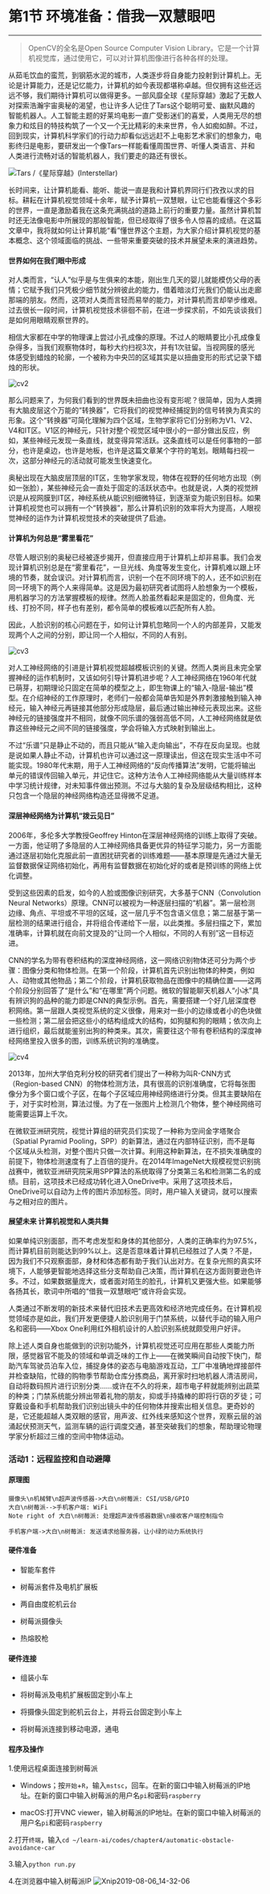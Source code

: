 # 第1节 环境准备：借我一双慧眼吧

---

>OpenCV的全名是Open Source Computer Vision Library。它是一个计算机视觉库，通过使用它，可以对计算机图像进行各种各样的处理。

从茹毛饮血的蛮荒，到钢筋水泥的城市，人类逐步将自身能力投射到计算机上。无论是计算能力，还是记忆能力，计算机的如今表现都堪称卓越。但仅拥有这些还远远不够，我们期待计算机可以做得更多。一部风靡全球《星际穿越》激起了无数人对探索浩瀚宇宙奥秘的渴望，也让许多人记住了Tars这个聪明可爱、幽默风趣的智能机器人。人工智能主题的好莱坞电影一直广受影迷们的喜爱，人类用无尽的想象力和炫目的特技构筑了一个又一个无比精彩的未来世界，令人如痴如醉。不过，回到现实，计算机科学家们的行动力却看似远远赶不上电影艺术家们的想象力，电影终归是电影，要研发出一个像Tars一样能看懂周围世界、听懂人类语言、并和人类进行流畅对话的智能机器人，我们要走的路还有很长。

![Tars /《星际穿越》(Interstellar)](https://md.hass.live/cv.jpg)

长时间来，让计算机能看、能听、能说一直是我和计算机界同行们孜孜以求的目标。耕耘在计算机视觉领域十余年，赋予计算机一双慧眼，让它也能看懂这个多彩的世界，一直是激励着我在这条充满挑战的道路上前行的重要力量。虽然计算机暂时还无法像电影中所展现的那般智能，但已经取得了很多令人惊喜的成绩。在这篇文章中，我将就如何让计算机能“看”懂世界这个主题，为大家介绍计算机视觉的基本概念、这个领域面临的挑战、一些带来重要突破的技术并展望未来的演进趋势。

#### 世界如何在我们眼中形成

对人类而言，“认人”似乎是与生俱来的本能，刚出生几天的婴儿就能模仿父母的表情；它赋予我们只凭极少细节就分辨彼此的能力，借着暗淡灯光我们仍能认出走廊那端的朋友。然而，这项对人类而言轻而易举的能力，对计算机而言却举步维艰。过去很长一段时间，计算机视觉技术徘徊不前，在进一步探求前，不如先谈谈我们是如何用眼睛观察世界的。

相信大家都在中学的物理课上尝过小孔成像的原理。不过人的眼睛要比小孔成像复杂得多，当我们观察物体时，每秒大约扫视3次，并有1次驻留。当视网膜的感光体感受到蜡烛的轮廓，一个被称为中央凹的区域其实是以扭曲变形的形式记录下蜡烛的形状。

![cv2](https://md.hass.live/cv2.jpg)

那么问题来了，为何我们看到的世界既未扭曲也没有变形呢？很简单，因为人类拥有大脑皮层这个万能的“转换器”，它将我们的视觉神经捕捉到的信号转换为真实的形象。这个“转换器”可简化理解为四个区域，生物学家将它们分别称为V1、V2、V4和IT区。V1区的神经元，只针对整个视觉区域中很小的一部分做出反应，例如，某些神经元发现一条直线，就变得异常活跃。这条直线可以是任何事物的一部分，也许是桌边，也许是地板，也许是这篇文章某个字符的笔划。眼睛每扫视一次，这部分神经元的活动就可能发生快速变化。

奥秘出现在大脑皮层顶层的IT区，生物学家发现，物体在视野的任何地方出现（例如一张脸），某些神经元会一直处于固定的活跃状态中。也就是说，人类的视觉辨识是从视网膜到IT区，神经系统从能识别细微特征，到逐渐变为能识别目标。如果计算机视觉也可以拥有一个“转换器”，那么计算机识别的效率将大为提高，人眼视觉神经的运作为计算机视觉技术的突破提供了启迪。

#### 计算机为何总是“雾里看花”

尽管人眼识别的奥秘已经被逐步揭开，但直接应用于计算机上却非易事。我们会发现计算机识别总是在“雾里看花”，一旦光线、角度等发生变化，计算机难以跟上环境的节奏，就会误识。对计算机而言，识别一个在不同环境下的人，还不如识别在同一环境下的两个人来得简单。这是因为最初研究者试图将人脸想象为一个模板，用机器学习的方法掌握模板的规律。然而人脸虽然看起来是固定的，但角度、光线、打扮不同，样子也有差别，都令简单的模板难以匹配所有人脸。

因此，人脸识别的核心问题在于，如何让计算机忽略同一个人的内部差异，又能发现两个人之间的分别，即让同一个人相似，不同的人有别。

![cv3](https://md.hass.live/cv3.png)

对人工神经网络的引进是计算机视觉超越模板识别的关键。然而人类尚且未完全掌握神经的运作机制时，又该如何引导计算机进步呢？人工神经网络在1960年代就已萌芽，初期理论只固定在简单的模型之上，即生物课上的“输入-隐层-输出”模型。在介绍神经的工作原理时，老师们一般都会简单告知是外界刺激接触到输入神经元，输入神经元再链接其他部分形成隐层，最后通过输出神经元表现出来。这些神经元的链接强度并不相同，就像不同乐谱的强弱高低不同，人工神经网络就是依靠这些神经元之间不同的链接强度，学会将输入方式映射到输出上。

不过“乐谱”只是静止不动的，而且只能从“输入走向输出”，不存在反向呈现。也就是说如果人静止不动，计算机也许可以通过这一原理读出，但这在现实生活中不可能实现。1980年代末期，用于人工神经网络的“反向传播算法”发明，它能将输出单元的错误传回输入单元，并记住它。这种方法令人工神经网络能从大量训练样本中学习统计规律，对未知事件做出预测。不过与大脑的复杂及层级结构相比，这种只包含一个隐层的神经网络构造还显得微不足道。

#### 深层神经网络为计算机“拨云见日”

2006年，多伦多大学教授Geoffrey Hinton在深层神经网络的训练上取得了突破。一方面，他证明了多隐层的人工神经网络具备更优异的特征学习能力，另一方面能通过逐层初始化克服此前一直困扰研究者的训练难题——基本原理是先通过大量无监督数据保证网络初始化，再用有监督数据在初始化好的或者是预训练的网络上优化调整。

受到这些因素的启发，如今的人脸或图像识别研究，大多基于CNN（Convolution Neural Networks）原理。CNN可以被视为一种逐层扫描的“机器”。第一层检测边缘、角点、平坦或不平坦的区域，这一层几乎不包含语义信息；第二层基于第一层检测的结果进行组合，并将组合传递给下一层，以此类推。多层扫描之下，累加准确率，计算机就在向前文提及的“让同一个人相似，不同的人有别”这一目标迈进。

CNN的学名为带有卷积结构的深度神经网络，这一网络识别物体还可分为两个步骤：图像分类和物体检测。在第一个阶段，计算机首先识别出物体的种类，例如人、动物或其他物品；第二个阶段，计算机获取物品在图像中的精确位置——这两个阶段分别回答了“是什么”和“在哪里”两个问题。微软的智能聊天机器人“小冰”具有辨识狗的品种的能力即是CNN的典型示例。首先，需要搭建一个好几层深度卷积网络。第一层跟人类视觉系统的定义很像，用来对一些小的边缘或者小的色块做一些检测；第二层会把这些小的结构组成大的结构，如狗腿和狗的眼睛；依次向上进行组织，最后就能鉴别出狗的种类来。其次，需要往这个带有卷积结构的深度神经网络里投入很多的图，训练系统识狗的准确度。

![cv4](https://md.hass.live/cv4.jpg)

2013年，加州大学伯克利分校的研究者们提出了一种称为叫R-CNN方式（Region-based CNN）的物体检测方法，具有很高的识别准确度，它将每张图像分为多个窗口或个子区，在每个子区域应用神经网络进行分类。但其主要缺陷在于，对于实时检测，算法过慢。为了在一张图片上检测几个物体，整个神经网络可能需要运算上千次。

在微软亚洲研究院，视觉计算组的研究员们实现了一种称为空间金字塔聚合（Spatial Pyramid Pooling，SPP）的新算法，通过在内部特征识别，而不是每个区域从头检测，对整个图片只做一次计算。利用这种新算法，在不损失准确度的前提下，物体检测速度有了上百倍的提升。在2014年ImageNet大规模视觉识别挑战赛中，微软亚洲研究院采用SPP算法的系统取得了分类第三名和检测第二名的成绩。目前，这项技术已经成功转化进入OneDrive中。采用了这项技术后，OneDrive可以自动为上传的图片添加标签。同时，用户输入关键词，就可以搜索与之相对应的图片。

#### 展望未来 计算机视觉和人类共舞

如果单纯识别面部，而不考虑发型和身体的其他部分，人类的正确率约为97.5%，而计算机目前则能达到99%以上。这是否意味着计算机已经胜过了人类？不是，因为我们不只观察面部，身材和体态都有助于我们认出对方。在复杂光照的真实环境下，人能够更智能地选择这些分支帮助自己决策，而计算机在这方面则要逊色许多。不过，如果数据量庞大，或者面对陌生的脸孔，计算机又更强大些。如果能够各扬其长，歌词中所唱的“借我一双慧眼吧”或许将会实现。

人类通过不断发明的新技术来替代旧技术去更高效和经济地完成任务。在计算机视觉领域亦是如此，我们开发更便捷人脸识别用于门禁系统，以替代手动的输入用户名和密码——Xbox One利用红外相机设计的人脸识别系统就颇受用户好评。

除上述人类自身也能做到的识别功能外，计算机视觉还可应用在那些人类能力所限，感觉器官不能及的领域和单调乏味的工作上——在微笑瞬间自动按下快门，帮助汽车驾驶员泊车入位，捕捉身体的姿态与电脑游戏互动，工厂中准确地焊接部件并检查缺陷，忙碌的购物季节帮助仓库分拣商品，离开家时扫地机器人清洁房间，自动将数码照片进行识别分类……或许在不久的将来，超市电子秤就能辨别出蔬菜的种类；门禁系统能分辨出带着礼物的朋友，抑或手持撬棒的即将行窃的歹徒；可穿戴设备和手机帮助我们识别出镜头中的任何物体并搜索出相关信息。更奇妙的是，它还能超越人类双眼的感官，用声波、红外线来感知这个世界，观察云层的汹涌起伏预测天气，监测车辆的运行调度交通，甚至突破我们的想象，帮助理论物理学家分析超过三维的空间中物体运动。

### 活动1：远程监控和自动避障

#### 原理图

``` sequence
摄像头\n机械臂\n超声波传感器->大白\n树莓派: CSI/USB/GPIO
大白\n树莓派-->手机客户端: WiFi
Note right of 大白\n树莓派: 处理超声波传感器数据\n接收客户端控制指令

手机客户端->大白\n树莓派: 发送请求给服务器，让小绿的动力系统执行
```

#### 硬件准备

- 智能车套件

- 树莓派套件及电机扩展板

- 两自由度舵机云台

- 树莓派摄像头

- 热熔胶枪

#### 硬件连接

- 组装小车

- 将树莓派及电机扩展板固定到小车上

- 将摄像头固定到舵机云台上，并将云台固定到小车上

- 将树莓派连接到移动电源，通电

#### 程序及操作

1.使用远程桌面连接到树莓派

- Windows；按`开始`+`R`，输入`mstsc`，回车。在新的窗口中输入树莓派的IP地址。在新的窗口中输入树莓派的用户名`pi`和密码`raspberry`

- macOS:打开VNC viewer，输入树莓派的IP地址。在新的窗口中输入树莓派的用户名`pi`和密码`raspberry`

2.打开`终端`，输入`cd ~/learn-ai/codes/chapter4/automatic-obstacle-avoidance-car`

3.输入`python run.py`

4.在浏览器中输入树莓派IP
![Xnip2019-08-06_14-32-06](https://md.hass.live/Xnip2019-08-06_14-32-06.png)
